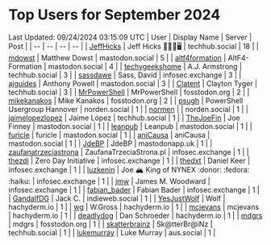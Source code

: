 # Top Users for September 2024
Last Updated: 09/24/2024 03:15:09 UTC
| User | Display Name | Server | Post |
| -- | -- | -- | -- |
| [JeffHicks](https://techhub.social/@JeffHicks) | Jeff Hicks 🐶🎼🍷🖥️ | techhub.social | 18 |
| [mdowst](https://mastodon.social/@mdowst) | Matthew Dowst | mastodon.social | 5 |
| [altf4formation](https://mastodon.social/@altf4formation) | AltF4-Formation | mastodon.social | 4 |
| [techygeekshome](https://techhub.social/@techygeekshome) | A.J. Armstrong | techhub.social | 3 |
| [sassdawe](https://infosec.exchange/@sassdawe) | Sass, David | infosec.exchange | 3 |
| [ajguides](https://mastodon.social/@ajguides) | Anthony Powell | mastodon.social | 3 |
| [Clatent](https://techhub.social/@Clatent) | Clayton Tyger | techhub.social | 3 |
| [MrPowerShell](https://fosstodon.org/@MrPowerShell) | MrPowerShell | fosstodon.org | 2 |
| [mikekanakos](https://fosstodon.org/@mikekanakos) | Mike Kanakos | fosstodon.org | 2 |
| [psugh](https://norden.social/@psugh) | PowerShell Usergroup Hannover | norden.social | 1 |
| [normen](https://norden.social/@normen) |  | norden.social | 1 |
| [jaimelopezlopez](https://techhub.social/@jaimelopezlopez) | Jaime López | techhub.social | 1 |
| [TheJoeFin](https://mastodon.social/@TheJoeFin) | Joe Finney | mastodon.social | 1 |
| [leanpub](https://mastodon.social/@leanpub) | Leanpub | mastodon.social | 1 |
| [furicle](https://mastodon.social/@furicle) | furicle | mastodon.social | 1 |
| [aniCausa](https://mastodon.social/@aniCausa) | aniCausa | mastodon.social | 1 |
| [JdeBP](https://mastodonapp.uk/@JdeBP) | JdeBP | mastodonapp.uk | 1 |
| [zaufanatrzeciastrona](https://infosec.exchange/@zaufanatrzeciastrona) | ZaufanaTrzeciaStrona.pl | infosec.exchange | 1 |
| [thezdi](https://infosec.exchange/@thezdi) | Zero Day Initiative | infosec.exchange | 1 |
| [thedxt](https://infosec.exchange/@thedxt) | Daniel Keer | infosec.exchange | 1 |
| [luzkenin](https://infosec.exchange/@luzkenin) | Joe 🏔️ King of NYNEX :donor: :fedora: :haiku: | infosec.exchange | 1 |
| [jmw](https://infosec.exchange/@jmw) | James M. Woodward | infosec.exchange | 1 |
| [fabian_bader](https://infosec.exchange/@fabian_bader) | Fabian Bader | infosec.exchange | 1 |
| [GandalfDG](https://indieweb.social/@GandalfDG) | Jack C. | indieweb.social | 1 |
| [YesJustWolf](https://hachyderm.io/@YesJustWolf) | Wolf | hachyderm.io | 1 |
| [wg](https://hachyderm.io/@wg) | W.Gross | hachyderm.io | 1 |
| [mcjevans](https://hachyderm.io/@mcjevans) | mcjevans | hachyderm.io | 1 |
| [deadlydog](https://hachyderm.io/@deadlydog) | Dan Schroeder | hachyderm.io | 1 |
| [mdgrs](https://fosstodon.org/@mdgrs) | mdgrs | fosstodon.org | 1 |
| [skatterbrainz](https://techhub.social/@skatterbrainz) | Sk@tterBr@iNz | techhub.social | 1 |
| [lukemurray](https://aus.social/@lukemurray) | Luke Murray | aus.social | 1 |
